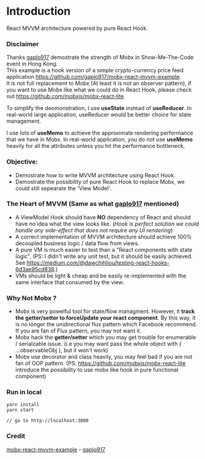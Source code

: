# Introduction 
React MVVM architecture powered by pure React Hook.

### Disclaimer
Thanks [gaplo917](https://github.com/gaplo917) demostrate the strength of Mobx in Show-Me-The-Code event in Hong Kong.  
This example is a hook version of a simple crypto-currency price feed application https://github.com/gaplo917/mobx-react-mvvm-example.  
It is not full replacement to Mobx (At least it is not an observer pattern), if you want to use Mobx like what we could do in React Hook, please check out https://github.com/mobxjs/mobx-react-lite.  

To simplify the deomonstration, I use **useState** instead of **useReducer**. In real-world large application, useReducer would be better choice for state management.  

I use lots of **useMemo** to achieve the approximate rendering performance that we have in Mobx. In real-world application, you do not use **useMemo** heavily for all the attributes unless you hit the performance bottleneck.

### Objective:
* Demostrate how to write MVVM architecture using React Hook.
* Demostrate the possibility of pure React Hook to replace Mobx, we could still sepearate the 'View Model'.

### The Heart of MVVM (Same as what [gaplo917](https://github.com/gaplo917) mentioned)
* A ViewModel Hook should have **NO** dependency of React and should have no idea what the view looks like. (*Hook is perfect solution we could handle any side-effect that does not require any UI rendering*)
* A correct implementation of MVVM architecture should achieve 100% decoupled business logic / data flow from views.
* A pure VM is much easier to test than a "React components with state logic". (PS: I didn't write any unit test, but it should be easily achieved. See https://medium.com/@dawchihliou/testing-react-hooks-6d3ae95cd838.)
* VMs should be light & cheap and be easily re-implemented with the same interface that consumed by the view.

### Why Not Mobx ?
* Mobx is very powelful tool for state/flow managment. However, it **track the getter/setter to forceUpdate your react component**.
By this way, it is no longer the unidirectional flux pattern which Facebook recommend. If you are fan of Flux pattern, you may not want it.
* Mobx hack the **getter/setter** which you may get trouble for enumerable / serialzable issue. (i.e you may want pass the whole object with { ...observableObj }, but it won't work)
* Mobx use decorator and class heavily, you may feel bad if you are not fan of OOP pattern. (PS: https://github.com/mobxjs/mobx-react-lite introduce the possibility to use mobx like hook in pure functional component)

### Run in local
```
yarn install
yarn start

// go to http://localhost:3000
```

### Credit
[mobx-react-mvvm-example](https://github.com/gaplo917/mobx-react-mvvm-example) - [gaplo917](https://github.com/gaplo917)
